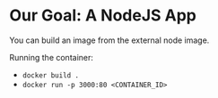 # Our Goal: A NodeJS App

You can build an image from the external node image.  

Running the container: 
* `docker build .`
* `docker run -p 3000:80 <CONTAINER_ID>`

